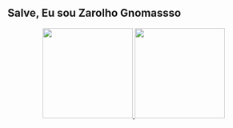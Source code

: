 ## Salve, Eu sou Zarolho Gnomassso

<div align="center">
  <a href="https://github.com/ZarolhoGnomasso">
  <img height="180em" src="https://github-readme-stats.vercel.app/api?username=Zarolhognomasso&show_icons=true&theme=dracula&include_all_commits=true&count_private=true"/>
  <img height="180em" src="https://github-readme-stats.vercel.app/api/top-langs/?username=rafaballerini&layout=compact&langs_count=7&theme=dracula"/>
</div>
